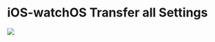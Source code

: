 # iOS-watchOS Transfer all Settings

![](../../../../images/DexAppKit/settings_sync_manager/iOSTransferAllSettings.png)
